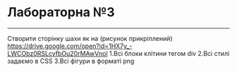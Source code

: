 # Лабораторна №3
---
Створити сторінку шахи як на (рисунок прикріплений) https://drive.google.com/open?id=1HX7y_-LWCObz0RSLcvfbOu20rMAwVnol
1.Всі блоки клітини тегом div
2.Всі стилі задаємо в CSS
3.Всі фігури в форматі png
